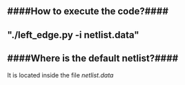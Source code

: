 ####How to execute the code?####
---
"./left_edge.py -i netlist.data"
---
####Where is the default netlist?####
---
It is located inside the file *netlist.data*
